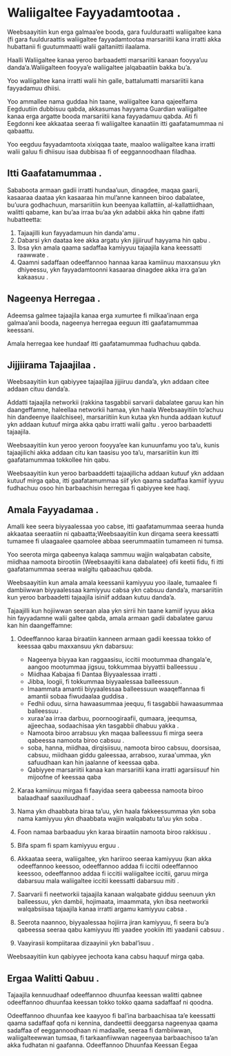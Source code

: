 # Waliigaltee Fayyadamtootaa .

Weebsaayitiin kun erga galmaa’ee booda, gara fuulduraatti waliigaltee kana (fi gara fuulduraattis waliigaltee fayyadamtootaa marsariitii kana irratti akka hubattanii fi guutummaatti walii galtaniitti ilaalama.

Haalli Waliigaltee kanaa yeroo barbaadetti marsariitii kanaan fooyya’uu danda’a.Waliigalteen fooyya’e waliigaltee jalqabaatiin bakka bu’a.

Yoo waliigaltee kana irratti walii hin galle, battalumatti marsariitii kana fayyadamuu dhiisi.

Yoo ammallee nama guddaa hin taane, waliigaltee kana qajeelfama Eegduutiin dubbisuu qabda, akkasumas hayyama Guardian waliigaltee kanaa erga argatte booda marsariitii kana fayyadamuu qabda. Ati fi Eegdonni kee akkaataa seeraa fi waliigaltee kanaatiin itti gaafatamummaa ni qabaattu.

Yoo eegduu fayyadamtoota xixiqqaa taate, maaloo waliigaltee kana irratti walii galuu fi dhiisuu isaa dubbisaa fi of eeggannoodhaan filadhaa.

## Itti Gaafatamummaa .

Sababoota armaan gadii irratti hundaa’uun, dinagdee, maqaa gaarii, kasaaraa daataa ykn kasaaraa hin mul’anne kanneen biroo dabalatee, bu’uura godhachuun, marsariitiin kun beenyaa kallattiin, al-kallattiidhaan, walitti qabame, kan bu’aa irraa bu’aa ykn adabbii akka hin qabne ifatti hubatteetta:

1. Tajaajilli kun fayyadamuun hin danda'amu .
1. Dabarsi ykn daataa kee akka argatu ykn jijjiiruuf hayyama hin qabu .
1. Ibsa ykn amala qaama sadaffaa kamiyyuu tajaajila kana keessatti raawwate .
1. Qaamni sadaffaan odeeffannoo hannaa karaa kamiinuu maxxansuu ykn dhiyeessu, ykn fayyadamtoonni kasaaraa dinagdee akka irra ga’an kakaasuu .

## Nageenya Herregaa .

Adeemsa galmee tajaajila kanaa erga xumurtee fi milkaa’inaan erga galmaa’anii booda, nageenya herregaa eeguun itti gaafatamummaa keessani.

Amala herregaa kee hundaaf itti gaafatamummaa fudhachuu qabda.

## Jijjiirama Tajaajilaa .

Weebsaayitiin kun qabiyyee tajaajilaa jijjiiruu danda’a, ykn addaan citee addaan cituu danda’a.

Addatti tajaajila networkii (rakkina tasgabbii sarvarii dabalatee garuu kan hin daangeffamne, haleellaa networkii hamaa, ykn haala Weebsaayitiin to’achuu hin dandeenye ilaalchisee), marsariitiin kun kutaa ykn hunda addaan kutuuf ykn addaan kutuuf mirga akka qabu irratti walii galtu . yeroo barbaadetti tajaajila.

Weebsaayitiin kun yeroo yeroon fooyya’ee kan kunuunfamu yoo ta’u, kunis tajaajilichi akka addaan citu kan taasisu yoo ta’u, marsariitiin kun itti gaafatamummaa tokkollee hin qabu.

Weebsaayitiin kun yeroo barbaaddetti tajaajilicha addaan kutuuf ykn addaan kutuuf mirga qaba, itti gaafatamummaa siif ykn qaama sadaffaa kamiif iyyuu fudhachuu osoo hin barbaachisin herregaa fi qabiyyee kee haqi.

## Amala Fayyadamaa .

Amalli kee seera biyyaalessaa yoo cabse, itti gaafatamummaa seeraa hunda akkaataa seeraatiin ni qabaatta;Weebsaayitiin kun dirqama seera keessatti tumamee fi ulaagaalee qaamolee abbaa seerummaatiin tumameen ni tumsa.

Yoo seerota mirga qabeenya kalaqa sammuu wajjin walqabatan cabsite, miidhaa namoota birootiin (Weebsaayitii kana dabalatee) ofii keetii fidu, fi itti gaafatamummaa seeraa walgitu qabaachuu qabda.

Weebsaayitiin kun amala amala keessanii kamiyyuu yoo ilaale, tumaalee fi dambiiwwan biyyaalessaa kamiyyuu cabsa ykn cabsuu danda’a, marsariitiin kun yeroo barbaadetti tajaajila isiniif addaan kutuu danda’a.

Tajaajilli kun hojiiwwan seeraan alaa ykn sirrii hin taane kamiif iyyuu akka hin fayyadamne walii galtee qabda, amala armaan gadii dabalatee garuu kan hin daangeffamne:

1. Odeeffannoo karaa biraatiin kanneen armaan gadii keessaa tokko of keessaa qabu maxxansuu ykn dabarsuu:

   * Nageenya biyyaa kan raggaasisu, iccitii mootummaa dhangala'e, aangoo mootummaa jigsuu, tokkummaa biyyattii balleessuu .
   * Miidhaa Kabajaa fi Dantaa Biyyaalessaa irratti .
   * Jibba, loogii, fi tokkummaa biyyaalessaa balleessuun .
   * Imaammata amantii biyyaalessaa balleessuun waaqeffannaa fi amantii sobaa fiwudaalaa guddisa .
   * Fedhii oduu, sirna hawaasummaa jeequu, fi tasgabbii hawaasummaa balleessuu .
   * xuraa'aa irraa darbuu, poornoogiraafii, qumaara, jeequmsa, ajjeechaa, sodaachisaa ykn tasgabbii dhabuu yakka .
   * Namoota biroo arrabsuu ykn maqaa balleessuu fi mirga seera qabeessa namoota biroo cabsuu .
   * soba, hanna, miidhaa, dirqisiisuu, namoota biroo cabsuu, doorsisaa, cabsuu, miidhaan giddu galeessaa, arrabsoo, xuraa'ummaa, ykn safuudhaan kan hin jaalanne of keessaa qaba.
   * Qabiyyee marsariitii kanaa kan marsariitii kana irratti agarsiisuuf hin mijoofne of keessaa qaba

1. Karaa kamiinuu mirgaa fi faayidaa seera qabeessa namoota biroo balaadhaaf saaxiluudhaaf .
1. Nama ykn dhaabbata biraa ta’uu, ykn haala fakkeessummaa ykn soba nama kamiyyuu ykn dhaabbata wajjin walqabatu ta’uu ykn soba .
1. Foon namaa barbaaduu ykn karaa biraatiin namoota biroo rakkisuu .
1. Bifa spam fi spam kamiyyuu erguu .
1. Akkaataa seera, waliigaltee, ykn hariiroo seeraa kamiyyuu (kan akka odeeffannoo keessoo, odeeffannoo addaa fi iccitii odeeffannoo keessoo, odeeffannoo addaa fi iccitii waliigaltee iccitii, garuu mirga dabarsuu mala waliigaltee iccitii keessatti dabarsuu miti .
1. Saarvarii fi neetworkii tajaajila kanaan walqabate gidduu seenuun ykn balleessuu, ykn dambii, hojimaata, imaammata, ykn ibsa neetworkii walqabsiisaa tajaajila kanaa irratti argamu kamiyyuu cabsa .
1. Seerota naannoo, biyyaalessaa hojiirra jiran kamiyyuu, fi seera bu’a qabeessa seeraa qabu kamiyyuu itti yaadee yookiin itti yaadanii cabsuu .
1. Vaayirasii kompiitaraa dizaayinii ykn babal’isuu .

Weebsaayitiin kun qabiyyee jechoota kana cabsu haquuf mirga qaba.

## Ergaa Walitti Qabuu .

Tajaajila kennuudhaaf odeeffannoo dhuunfaa keessan walitti qabnee odeeffannoo dhuunfaa keessan tokko tokko qaama sadaffaaf ni qoodna.

Odeeffannoo dhuunfaa kee kaayyoo fi bal’ina barbaachisaa ta’e keessatti qaama sadaffaaf qofa ni kennina, dandeettii deeggarsa nageenyaa qaama sadaffaa of eeggannoodhaan ni madaalle, seeraa fi dambiiwwan, waliigalteewwan tumsaa, fi tarkaanfiiwwan nageenyaa barbaachisoo ta’an akka fudhatan ni gaafanna. Odeeffannoo Dhuunfaa Keessan Eegaa